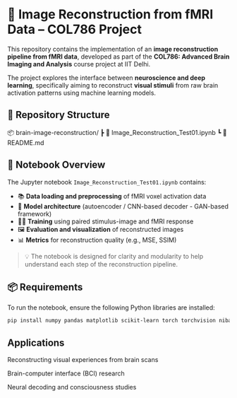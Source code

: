 # 🧠 Image Reconstruction from fMRI Data – COL786 Project

This repository contains the implementation of an **image reconstruction pipeline from fMRI data**, developed as part of the **COL786: Advanced Brain Imaging and Analysis** course project at IIT Delhi.

The project explores the interface between **neuroscience and deep learning**, specifically aiming to reconstruct **visual stimuli** from raw brain activation patterns using machine learning models.

## 📁 Repository Structure
📦 brain-image-reconstruction/
┣ 📄 Image_Reconstruction_Test01.ipynb
┗ 📄 README.md


## 📓 Notebook Overview

The Jupyter notebook `Image_Reconstruction_Test01.ipynb` contains:

- 📚 **Data loading and preprocessing** of fMRI voxel activation data
- 🧠 **Model architecture** (autoencoder / CNN-based decoder - GAN-based framework)
- 🏋️‍♂️ **Training** using paired stimulus-image and fMRI response
- 🖼️ **Evaluation and visualization** of reconstructed images
- 📊 **Metrics** for reconstruction quality (e.g., MSE, SSIM)

> 💡 The notebook is designed for clarity and modularity to help understand each step of the reconstruction pipeline.

## 📦 Requirements

To run the notebook, ensure the following Python libraries are installed:

```bash
pip install numpy pandas matplotlib scikit-learn torch torchvision nibabel opencv-python seaborn
```
 
## Applications
Reconstructing visual experiences from brain scans

Brain-computer interface (BCI) research

Neural decoding and consciousness studies
